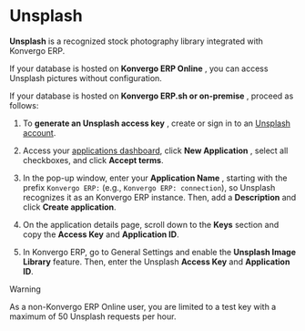 # Unsplash

**Unsplash** is a recognized stock photography library integrated with Konvergo ERP.

If your database is hosted on **Konvergo ERP Online** , you can access Unsplash
pictures without configuration.

If your database is hosted on **Konvergo ERP.sh or on-premise** , proceed as follows:

  1. To **generate an Unsplash access key** , create or sign in to an [Unsplash account](https://unsplash.com).

  2. Access your [applications dashboard](https://unsplash.com/oauth/applications), click **New Application** , select all checkboxes, and click **Accept terms**.

  3. In the pop-up window, enter your **Application Name** , starting with the prefix `Konvergo ERP:` (e.g., `Konvergo ERP: connection`), so Unsplash recognizes it as an Konvergo ERP instance. Then, add a **Description** and click **Create application**.

  4. On the application details page, scroll down to the **Keys** section and copy the **Access Key** and **Application ID**.

  5. In Konvergo ERP, go to General Settings and enable the **Unsplash Image Library** feature. Then, enter the Unsplash **Access Key** and **Application ID**.

<div class="alert alert-warning">
<p class="alert-title">
Warning</p><p>As a non-Konvergo ERP Online user, you are limited to a test key with a maximum of 50 Unsplash requests
per hour.</p>
</div>

